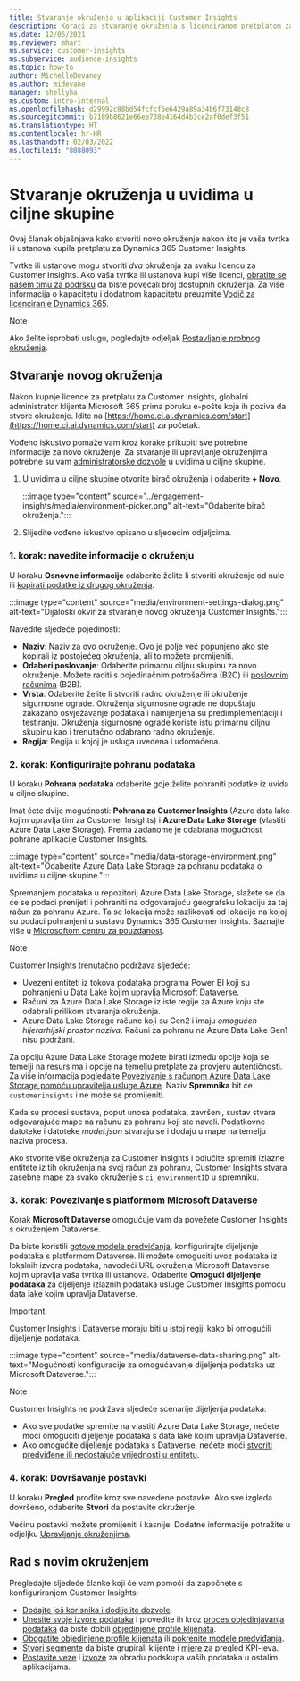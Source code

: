 ```yaml
---
title: Stvaranje okruženja u aplikaciji Customer Insights
description: Koraci za stvaranje okruženja s licenciranom pretplatom za Dynamics 365 Customer Insights.
ms.date: 12/06/2021
ms.reviewer: mhart
ms.service: customer-insights
ms.subservice: audience-insights
ms.topic: how-to
author: MichelleDevaney
ms.author: midevane
manager: shellyha
ms.custom: intro-internal
ms.openlocfilehash: d29992c88bd54fcfcf5e6429a89a34b6f73148c8
ms.sourcegitcommit: b7189b8621e66ee738e4164d4b3ce2af0def3f51
ms.translationtype: HT
ms.contentlocale: hr-HR
ms.lasthandoff: 02/03/2022
ms.locfileid: "8088093"
---
```

# <a name="create-an-environment-in-audience-insights"></a>Stvaranje okruženja u uvidima u ciljne skupine

Ovaj članak objašnjava kako stvoriti novo okruženje nakon što je vaša tvrtka ili ustanova kupila pretplatu za Dynamics 365 Customer Insights. 

Tvrtke ili ustanove mogu stvoriti *dva* okruženja za svaku licencu za Customer Insights. Ako vaša tvrtka ili ustanova kupi više licenci, [obratite se našem timu za podršku](https://go.microsoft.com/fwlink/?linkid=2079641) da biste povećali broj dostupnih okruženja. Za više informacija o kapacitetu i dodatnom kapacitetu preuzmite [Vodič za licenciranje Dynamics 365](https://go.microsoft.com/fwlink/?LinkId=866544).

> [!NOTE]
> Ako želite isprobati uslugu, pogledajte odjeljak [Postavljanje probnog okruženja](../trial-signup.md).

## <a name="create-a-new-environment"></a>Stvaranje novog okruženja

Nakon kupnje licence za pretplatu za Customer Insights, globalni administrator klijenta Microsoft 365 prima poruku e-pošte koja ih poziva da stvore okruženje. Idite na [https://home.ci.ai.dynamics.com/start](https://home.ci.ai.dynamics.com/start) za početak. 

Vođeno iskustvo pomaže vam kroz korake prikupiti sve potrebne informacije za novo okruženje. Za stvaranje ili upravljanje okruženjima potrebne su vam [administratorske dozvole](permissions.md) u uvidima u ciljne skupine.

1. U uvidima u ciljne skupine otvorite birač okruženja i odaberite **+ Novo**.
  
   :::image type="content" source="../engagement-insights/media/environment-picker.png" alt-text="Odaberite birač okruženja.":::

1. Slijedite vođeno iskustvo opisano u sljedećim odjeljcima.

### <a name="step-1-provide-environment-information"></a>1. korak: navedite informacije o okruženju

U koraku **Osnovne informacije** odaberite želite li stvoriti okruženje od nule ili [kopirati podatke iz drugog okruženja](manage-environments.md#copy-the-environment-configuration).

   :::image type="content" source="media/environment-settings-dialog.png" alt-text="Dijaloški okvir za stvaranje novog okruženja Customer Insights.":::

Navedite sljedeće pojedinosti:
   - **Naziv**: Naziv za ovo okruženje. Ovo je polje već popunjeno ako ste kopirali iz postojećeg okruženja, ali to možete promijeniti.
   - **Odaberi poslovanje**: Odaberite primarnu ciljnu skupinu za novo okruženje. Možete raditi s pojedinačnim potrošačima (B2C) ili [poslovnim računima](work-with-business-accounts.md) (B2B).
   - **Vrsta**: Odaberite želite li stvoriti radno okruženje ili okruženje sigurnosne ograde. Okruženja sigurnosne ograde ne dopuštaju zakazano osvježavanje podataka i namijenjena su predimplementaciji i testiranju. Okruženja sigurnosne ograde koriste istu primarnu ciljnu skupinu kao i trenutačno odabrano radno okruženje.
   - **Regija**: Regija u kojoj je usluga uvedena i udomaćena.

### <a name="step-2-configure-data-storage"></a>2. korak: Konfigurirajte pohranu podataka

U koraku **Pohrana podataka** odaberite gdje želite pohraniti podatke iz uvida u ciljne skupine.

Imat ćete dvije mogućnosti: **Pohrana za Customer Insights** (Azure data lake kojim upravlja tim za Customer Insights) i **Azure Data Lake Storage** (vlastiti Azure Data Lake Storage). Prema zadanome je odabrana mogućnost pohrane aplikacije Customer Insights.

:::image type="content" source="media/data-storage-environment.png" alt-text="Odaberite Azure Data Lake Storage za pohranu podataka o uvidima u ciljne skupine.":::

Spremanjem podataka u repozitorij Azure Data Lake Storage, slažete se da će se podaci prenijeti i pohraniti na odgovarajuću geografsku lokaciju za taj račun za pohranu Azure. Ta se lokacija može razlikovati od lokacije na kojoj su podaci pohranjeni u sustavu Dynamics 365 Customer Insights. Saznajte više u [Microsoftom centru za pouzdanost](https://www.microsoft.com/trust-center).

> [!NOTE]
> Customer Insights trenutačno podržava sljedeće:
> - Uvezeni entiteti iz tokova podataka programa Power BI koji su pohranjeni u Data Lake kojim upravlja Microsoft Dataverse.  
> - Računi za Azure Data Lake Storage iz iste regije za Azure koju ste odabrali prilikom stvaranja okruženja.
> - Azure Data Lake Storage račune koji su Gen2 i imaju *omogućen hijerarhijski prostor naziva*. Računi za pohranu na Azure Data Lake Gen1 nisu podržani.

Za opciju Azure Data Lake Storage možete birati između opcije koja se temelji na resursima i opcije na temelju pretplate za provjeru autentičnosti. Za više informacija pogledajte [Povezivanje s računom Azure Data Lake Storage pomoću upravitelja usluge Azure](connect-service-principal.md). Naziv **Spremnika** bit će `customerinsights` i ne može se promijeniti.

Kada su procesi sustava, poput unosa podataka, završeni, sustav stvara odgovarajuće mape na računu za pohranu koji ste naveli. Podatkovne datoteke i datoteke *model.json* stvaraju se i dodaju u mape na temelju naziva procesa.

Ako stvorite više okruženja za Customer Insights i odlučite spremiti izlazne entitete iz tih okruženja na svoj račun za pohranu, Customer Insights stvara zasebne mape za svako okruženje s `ci_environmentID` u spremniku.

### <a name="step-3-connect-to-microsoft-dataverse"></a>3. korak: Povezivanje s platformom Microsoft Dataverse
   
Korak **Microsoft Dataverse** omogućuje vam da povežete Customer Insights s okruženjem Dataverse.

Da biste koristili [gotove modele predviđanja](predictions-overview.md#out-of-box-models), konfigurirajte dijeljenje podataka s platformom Dataverse. Ili možete omogućiti uvoz podataka iz lokalnih izvora podataka, navodeći URL okruženja Microsoft Dataverse kojim upravlja vaša tvrtka ili ustanova. Odaberite **Omogući dijeljenje podataka** za dijeljenje izlaznih podataka usluge Customer Insights pomoću data lake kojim upravlja Dataverse.

> [!IMPORTANT]
> Customer Insights i Dataverse moraju biti u istoj regiji kako bi omogućili dijeljenje podataka.

:::image type="content" source="media/dataverse-data-sharing.png" alt-text="Mogućnosti konfiguracije za omogućavanje dijeljenja podataka uz Microsoft Dataverse.":::

> [!NOTE]
> Customer Insights ne podržava sljedeće scenarije dijeljenja podataka:
> - Ako sve podatke spremite na vlastiti Azure Data Lake Storage, nećete moći omogućiti dijeljenje podataka s data lake kojim upravlja Dataverse.
> - Ako omogućite dijeljenje podataka s Dataverse, nećete moći [stvoriti predviđene ili nedostajuće vrijednosti u entitetu](predictions.md).

### <a name="step-4-finalize-the-settings"></a>4. korak: Dovršavanje postavki

U koraku **Pregled** prođite kroz sve navedene postavke. Ako sve izgleda dovršeno, odaberite **Stvori** da postavite okruženje. 

Većinu postavki možete promijeniti i kasnije. Dodatne informacije potražite u odjeljku [Upravljanje okruženjima](manage-environments.md).

## <a name="work-with-your-new-environment"></a>Rad s novim okruženjem

Pregledajte sljedeće članke koji će vam pomoći da započnete s konfiguriranjem Customer Insights: 

- [Dodajte još korisnika i dodijelite dozvole](permissions.md).
- [Unesite svoje izvore podataka](data-sources.md) i provedite ih kroz [proces objedinjavanja podataka](data-unification.md) da biste dobili [objedinjene profile klijenata](customer-profiles.md).
- [Obogatite objedinjene profile klijenata](enrichment-hub.md) ili [pokrenite modele predviđanja](predictions-overview.md).
- [Stvori segmente](segments.md) da biste grupirali klijente i [mjere](measures.md) za pregled KPI-jeva.
- [Postavite veze](connections.md) i [izvoze](export-destinations.md) za obradu podskupa vaših podataka u ostalim aplikacijama.
